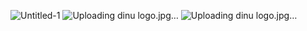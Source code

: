 ![Untitled-1](https://github.com/user-attachments/assets/e5917353-3dbd-4135-b4b0-10d8fc58c50e)
![Uploading dinu logo.jpg…]()
![Uploading dinu logo.jpg…]()
